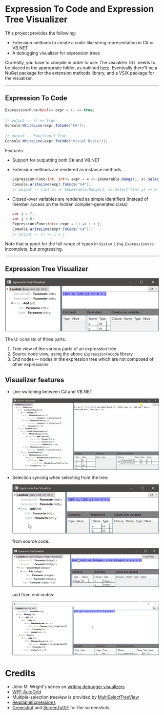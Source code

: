 # Expression To Code and Expression Tree Visualizer
This project provides the following:

* Extension methods to create a code-like string representation in C# or VB.NET
* A debugging visualizer for expression trees

Currently, you have to compile in order to use. The visualizer DLL needs to be placed in the appropriate folder, as outlined [here](https://docs.microsoft.com/en-us/visualstudio/debugger/how-to-install-a-visualizer?view=vs-2017). Eventually there'll be a NuGet package for the extension methods library, and a VSIX package for the visualizer.

---

## Expression To Code
```csharp
Expression<Func<bool>> expr = () => true;

// output -- () => true
Console.WriteLine(expr.ToCode("C#")); 

// output -- Function() True
Console.WriteLine(expr.ToCode("Visual Basic"));
```

Features:

* Support for outputting both C# and VB.NET
* Extension methods are rendered as instance methods

    ```csharp
    Expression<Func<int, int>> expr = x => Enumerable.Range(1, x).Select(y => x * y).Count();
    Console.WriteLine(expr.ToCode("C#"));
    // output -- (int x) => Enumerable.Range(1, x).Select((int y) => x * y).Count()
    ```

* Closed-over variables are rendered as simple identifiers (instead of member access on the hidden compiler-generated class)

    ```csharp
    var i = 7;
    var j = 8;
    Expression<Func<int>> expr = () => i + j;
    Console.WriteLine(expr.ToCode("C#"));
    // output -- () => i + j
    ```

Note that support for the full range of types in `System.Linq.Expressions` is incomplete, but progressing.

---

## Expression Tree Visualizer

![Screenshot](screenshot-01.png)

The UI consists of three parts:

1. Tree view of the various parts of an expression tree
2. Source code view, using the above `ExpressionToCode` library
3. End nodes -- nodes in the expression tree which are not composed of other expressions

## Visualizer features

* Live switching between C# and VB.NET

    ![Language switch](language-switch.gif)
    
* Selection syncing when selecting from the tree:

  ![Selection sync from tree](sync-from-tree.gif)

  from source code:

  ![Selection sync from source code](sync-from-code.gif)

  and from end nodes:

  ![Selection sync from end nodes](sync-from-endnodes.gif)

# Credits

* John M. Wright's series on [writing debugger visualizers](https://wrightfully.com/writing-a-readonly-debugger-visualizer)
* [WPF AutoGrid](https://github.com/carbonrobot/wpf-autogrid)
* Multiple-selection treeview is provided by [MultiSelectTreeView](https://github.com/ygoe/MultiSelectTreeView)
* [ReadableExpressions](https://github.com/agileobjects/ReadableExpressions)
* [Greenshot](https://getgreenshot.org/) and [ScreenToGIF](https://www.screentogif.com/) for the screenshots
